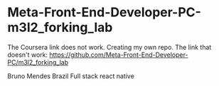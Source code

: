 # Meta-Front-End-Developer-PC-m3l2_forking_lab
The Coursera link does not work. Creating my own repo. The link that doesn't work: https://github.com/Meta-Front-End-Developer-PC/m3l2_forking_lab

Bruno Mendes
Brazil
Full stack react native